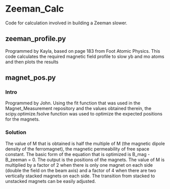 # Zeeman_Calc
Code for calculation involved in building a Zeeman slower.
## zeeman_profile.py
Programmed by Kayla, based on page 183 from Foot Atomic Physics. This code calculates the required magnetic field profile to slow yb and mo atoms and then plots the results
## magnet_pos.py
### Intro
Programmed by John.  Using the fit function that was used in the Magnet_Measurement repository and the values obtained therein, the scipy.optimize.fsolve function was used to optimize the expected positions for the magnets.
### Solution
The value of M that is obtained is half the multiple of M (the magnetic dipole density of the ferromagnet), the magnetic permeability of free space constant.  The basic form of the equation that is optimized is B_mag - B_zeeman = 0.  The output is the positions of the magnets.  The value of M is multiplied by a factor of 2 when there is only one magnet on each side (double the field on the beam axis) and a factor of 4 when there are two vertically stacked magnets on each side.  The transition from stacked to unstacked magnets can be easily adjusted.

